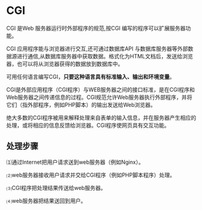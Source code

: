 # CGI

CGI 是Web 服务器运行时外部程序的规范,按CGI 编写的程序可以扩展服务器功能。

CGI 应用程序能与浏览器进行交互,还可通过数据库API 与数据库服务器等外部数据源进行通信,从数据库服务器中获取数据。格式化为HTML文档后，发送给浏览器，也可以将从浏览器获得的数据放到数据库中。

可用任何语言编写CGI，**只要这种语言具有标准输入、输出和环境变量**。

CGI是外部应用程序（CGI程序）与WEB服务器之间的接口标准，是在CGI程序和Web服务器之间传递信息的过程。CGI规范允许Web服务器执行外部程序，并将它们（指外部程序，例如PHP脚本）的输出发送给Web浏览器。

绝大多数的CGI程序被用来解释处理来自表单的输入信息，并在服务器产生相应的处理，或将相应的信息反馈给浏览器。CGI程序使网页具有交互功能。

## 处理步骤

⑴通过Internet把用户请求送到web服务器（例如Nginx）。

⑵web服务器接收用户请求并交给CGI程序（例如PHP脚本程序）处理。

⑶CGI程序把处理结果传送给web服务器。

⑷web服务器把结果送回到用户。